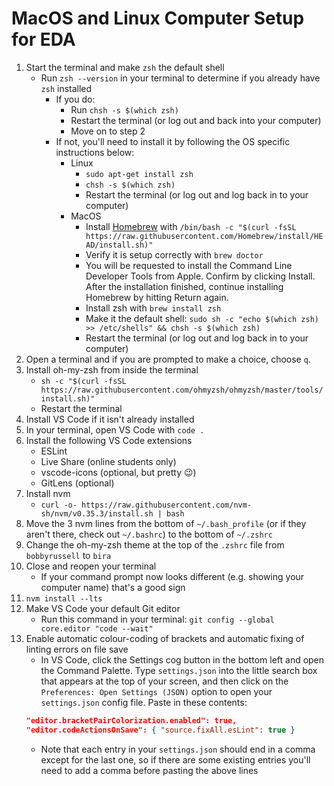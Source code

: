 # MacOS and Linux Computer Setup for EDA

1. Start the terminal and make `zsh` the default shell
    - Run `zsh --version` in your terminal to determine if you already have `zsh` installed
      - If you do:
        - Run `chsh -s $(which zsh)`
        - Restart the terminal (or log out and back into your computer)
        - Move on to step 2      
      - If not, you'll need to install it by following the OS specific instructions below:
        - Linux
          - `sudo apt-get install zsh`
          - `chsh -s $(which zsh)`
          - Restart the terminal (or log out and log back in to your computer)
        - MacOS
          - Install [Homebrew](https://brew.sh/) with `/bin/bash -c "$(curl -fsSL https://raw.githubusercontent.com/Homebrew/install/HEAD/install.sh)"`
          - Verify it is setup correctly with `brew doctor`
          - You will be requested to install the Command Line Developer Tools from Apple. Confirm by clicking Install. After the installation finished, continue installing Homebrew by hitting Return again.
          - Install zsh with `brew install zsh`
          - Make it the default shell: `sudo sh -c "echo $(which zsh) >> /etc/shells" && chsh -s $(which zsh)`
          - Restart the terminal (or log out and log back in to your computer)
1. Open a terminal and if you are prompted to make a choice, choose `q`.
1. Install oh-my-zsh from inside the terminal
    - `sh -c "$(curl -fsSL https://raw.githubusercontent.com/ohmyzsh/ohmyzsh/master/tools/install.sh)"`
    - Restart the terminal
1. Install VS Code if it isn't already installed
1. In your terminal, open VS Code with `code .`
1. Install the following VS Code extensions
    - ESLint
    - Live Share (online students only)
    - vscode-icons (optional, but pretty :wink:)
    - GitLens (optional)
1. Install nvm
    - `curl -o- https://raw.githubusercontent.com/nvm-sh/nvm/v0.35.3/install.sh | bash`
1. Move the 3 nvm lines from the bottom of `~/.bash_profile` (or if they aren't there, check out `~/.bashrc`) to the bottom of `~/.zshrc`
1. Change the oh-my-zsh theme at the top of the `.zshrc` file from `bobbyrussell` to `bira`
1. Close and reopen your terminal 
    - If your command prompt now looks different (e.g. showing your computer name) that's a good sign
1. `nvm install --lts`
1. Make VS Code your default Git editor
    - Run this command in your terminal: `git config --global core.editor "code --wait"`
1. Enable automatic colour-coding of brackets and automatic fixing of linting errors on file save
    - In VS Code, click the Settings cog button in the bottom left and open the Command Palette. Type `settings.json` into the little search box that appears at the top of your screen, and then click on the `Preferences: Open Settings (JSON)` option to open your `settings.json` config file. Paste in these contents:
    ```json
    "editor.bracketPairColorization.enabled": true,
    "editor.codeActionsOnSave": { "source.fixAll.esLint": true }
    ```
    - Note that each entry in your `settings.json` should end in a comma except for the last one, so if there are some existing entries you'll need to add a comma before pasting the above lines
